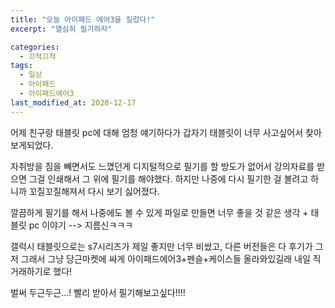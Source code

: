 ```yaml
---
title: "오늘 아이패드 에어3을 질렀다!"
excerpt: "열심히 필기하자"

categories:
  - 끄적끄적
tags:
  - 일상
  - 아이패드
  - 아이패드에어3
last_modified_at: 2020-12-17
---
```


어제 친구랑 태블릿 pc에 대해 엄청 얘기하다가 갑자기 태블릿이 너무 사고싶어서 찾아보게되었다.

자취방을 짐을 빼면서도 느꼈던게 디지털적으로 필기를 할 방도가 없어서 강의자료를 받으면
그걸 인쇄해서 그 위에 필기를 해야했다. 하지만 나중에 다시 필기한 걸 볼려고 하니까 꼬질꼬질해져서 다시 보기 싫어졌다.

깔끔하게 필기를 해서 나중에도 볼 수 있게 파일로 만들면 너무 좋을 것 같은 생각 + 태블릿 pc 이야기 --> 지름신ㅋㅋㅋ

갤럭시 태블릿으로는  s7시리즈가 제일 좋지만 너무 비쌌고, 다른 버전들은 다 후기가 그저 그래서
그냥 당근마켓에 싸게 아이패드에어3+펜슬+케이스들 올라와있길래 내일 직거래하기로 했다!

벌써 두근두근...! 빨리 받아서 필기해보고싶다!!!!
